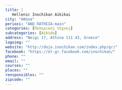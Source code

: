 ```yaml
---
title: |
   Hellenic Inochikan Aikikai
city: "Αθήνα"
perioxi: "ΑΝΩ ΠΑΤΗΣΙΑ-main"
categories: [Πολεμικές τέχνες]
subcategories: [Aikido]
address: "Neigi 17, Athina 111 43, Greece"
logoimg: ""
website: "http://dojo.inochikan.com/index.php/gr/"
facebook: "https://el-gr.facebook.com/inochikan/"
phone: ""
email: ""
courses: ""
places: ""
rensponsibles: ""
zipcode: ""
---
```




